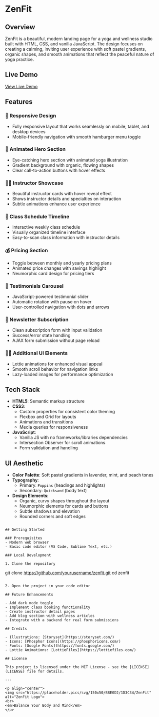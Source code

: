 # ZenFit

## Overview

ZenFit is a beautiful, modern landing page for a yoga and wellness studio built with HTML, CSS, and vanilla JavaScript. The design focuses on creating a calming, inviting user experience with soft pastel gradients, organic shapes, and smooth animations that reflect the peaceful nature of yoga practice.

## Live Demo

[View Live Demo](https://zenfit-yoga.netlify.app) 

## Features

### 📱 Responsive Design
- Fully responsive layout that works seamlessly on mobile, tablet, and desktop devices
- Mobile-friendly navigation with smooth hamburger menu toggle

### 🌊 Animated Hero Section
- Eye-catching hero section with animated yoga illustration
- Gradient background with organic, flowing shapes
- Clear call-to-action buttons with hover effects

### 👨‍🏫 Instructor Showcase
- Beautiful instructor cards with hover reveal effect
- Shows instructor details and specialties on interaction
- Subtle animations enhance user experience

### 📅 Class Schedule Timeline
- Interactive weekly class schedule
- Visually organized timeline interface
- Easy-to-scan class information with instructor details

### 💰 Pricing Section
- Toggle between monthly and yearly pricing plans
- Animated price changes with savings highlight
- Neumorphic card design for pricing tiers

### 💬 Testimonials Carousel
- JavaScript-powered testimonial slider
- Automatic rotation with pause on hover
- User-controlled navigation with dots and arrows

### 📧 Newsletter Subscription
- Clean subscription form with input validation
- Success/error state handling
- AJAX form submission without page reload

### 🧘‍♀️ Additional UI Elements
- Lottie animations for enhanced visual appeal
- Smooth scroll behavior for navigation links
- Lazy-loaded images for performance optimization

## Tech Stack

- **HTML5**: Semantic markup structure
- **CSS3**: 
  - Custom properties for consistent color theming
  - Flexbox and Grid for layouts
  - Animations and transitions
  - Media queries for responsiveness
- **JavaScript**: 
  - Vanilla JS with no frameworks/libraries dependencies
  - Intersection Observer for scroll animations
  - Form validation and handling

## UI Aesthetic

- **Color Palette**: Soft pastel gradients in lavender, mint, and peach tones
- **Typography**: 
  - Primary: `Poppins` (headings and highlights)
  - Secondary: `Quicksand` (body text)
- **Design Elements**:
  - Organic, curvy shapes throughout the layout
  - Neumorphic elements for cards and buttons
  - Subtle shadows and elevation
  - Rounded corners and soft edges
```

## Getting Started

### Prerequisites
- Modern web browser
- Basic code editor (VS Code, Sublime Text, etc.)

### Local Development

1. Clone the repository
   ```
   git clone https://github.com/yourusername/zenfit.git
   cd zenfit
   ```

2. Open the project in your code editor

## Future Enhancements

- Add dark mode toggle
- Implement class booking functionality
- Create instructor detail pages
- Add blog section with wellness articles
- Integrate with a backend for real form submissions

## Credits

- Illustrations: [Storyset](https://storyset.com/)
- Icons: [Phosphor Icons](https://phosphoricons.com/)
- Fonts: [Google Fonts](https://fonts.google.com/)
- Lottie Animations: [LottieFiles](https://lottiefiles.com/)

## License

This project is licensed under the MIT License - see the [LICENSE](LICENSE) file for details.

---

<p align="center">
  <img src="https://placeholder.pics/svg/150x50/B8E0D2/1D3C34/ZenFit" alt="ZenFit Logo">
  <br>
  <em>Balance Your Body and Mind</em>
</p>